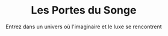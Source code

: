 ---
title: "Les Portes du Songe"
subtitle: "Entrez dans un univers où l'imaginaire et le luxe se rencontrent"
description: "L'imagination peut ouvrir toutes les portes. Nous vous offrons la clé."
carousel:
  - image: "https://images.unsplash.com/photo-1542314831-068cd1dbfeeb?auto=format&fit=crop&q=80"
    title: "Luxury Experience 1"
  - image: "https://images.unsplash.com/photo-1571896349842-33c89424de2d?auto=format&fit=crop&q=80"
    title: "Luxury Experience 2"
  - image: "https://images.unsplash.com/photo-1590073844006-33379778ae09?auto=format&fit=crop&q=80"
    title: "Luxury Experience 3"
---